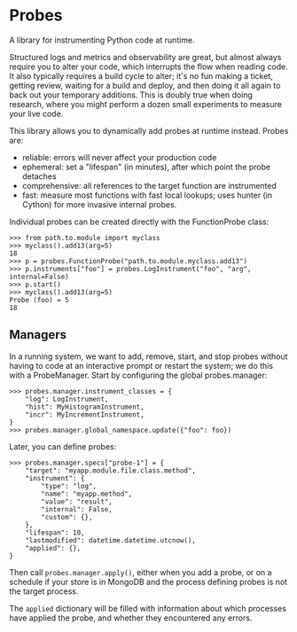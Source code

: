# Probes

A library for instrumenting Python code at runtime.

Structured logs and metrics and observability are great, but almost always
require you to alter your code, which interrupts the flow when reading code.
It also typically requires a build cycle to alter; it's no fun making a ticket,
getting review, waiting for a build and deploy, and then doing it all again
to back out your temporary additions. This is doubly true when doing research,
where you might perform a dozen small experiments to measure your live code.

This library allows you to dynamically add probes at runtime instead.
Probes are:
* reliable: errors will never affect your production code
* ephemeral: set a "lifespan" (in minutes), after which point the probe detaches
* comprehensive: all references to the target function are instrumented
* fast: measure most functions with fast local lookups; uses hunter (in Cython) for more invasive internal probes.

Individual probes can be created directly with the FunctionProbe class:

```#python
>>> from path.to.module import myclass
>>> myclass().add13(arg=5)
18
>>> p = probes.FunctionProbe("path.to.module.myclass.add13")
>>> p.instruments["foo"] = probes.LogInstrument("foo", "arg", internal=False)
>>> p.start()
>>> myclass().add13(arg=5)
Probe (foo) = 5
18
```

Managers
--------

In a running system, we want to add, remove, start, and stop probes without
having to code at an interactive prompt or restart the system; we do this
with a ProbeManager. Start by configuring the global probes.manager:

```#python
>>> probes.manager.instrument_classes = {
    "log": LogInstrument,
    "hist": MyHistogramInstrument,
    "incr": MyIncrementInstrument,
}
>>> probes.manager.global_namespace.update({"foo": foo})
```

Later, you can define probes:

```#python
>>> probes.manager.specs["probe-1"] = {
    "target": "myapp.module.file.class.method",
    "instrument": {
        "type": "log",
        "name": "myapp.method",
        "value": "result",
        "internal": False,
        "custom": {},
    },
    "lifespan": 10,
    "lastmodified": datetime.datetime.utcnow(),
    "applied": {},
}
```

Then call `probes.manager.apply()`, either when you add a probe, or on a
schedule if your store is in MongoDB and the process defining probes is not
the target process.

The `applied` dictionary will be filled with information about which processes
have applied the probe, and whether they encountered any errors.

